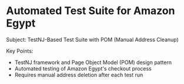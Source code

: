 #  Automated Test Suite for Amazon Egypt

Subject: TestNJ-Based Test Suite with POM (Manual Address Cleanup)

Key Points:
 * TestNJ framework and Page Object Model (POM) design pattern
 * Automated testing of Amazon Egypt's checkout process
 * Requires manual address deletion after each test run

